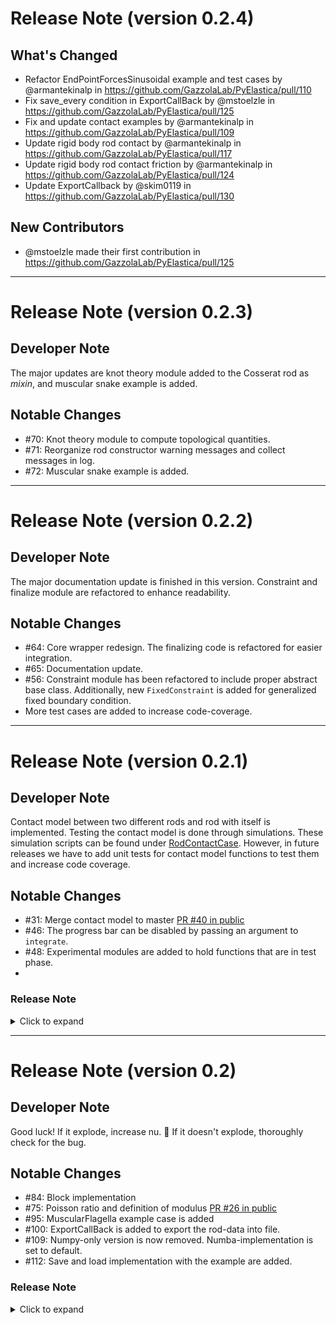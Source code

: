 # Release Note (version 0.2.4)

## What's Changed

* Refactor EndPointForcesSinusoidal example and test cases by @armantekinalp in https://github.com/GazzolaLab/PyElastica/pull/110
* Fix save_every condition in ExportCallBack by @mstoelzle in https://github.com/GazzolaLab/PyElastica/pull/125
* Fix and update contact examples by @armantekinalp in https://github.com/GazzolaLab/PyElastica/pull/109
* Update rigid body rod contact by @armantekinalp in https://github.com/GazzolaLab/PyElastica/pull/117
* Update rigid body rod contact friction by @armantekinalp in https://github.com/GazzolaLab/PyElastica/pull/124
* Update ExportCallback by @skim0119 in https://github.com/GazzolaLab/PyElastica/pull/130

## New Contributors

* @mstoelzle made their first contribution in https://github.com/GazzolaLab/PyElastica/pull/125

---

# Release Note (version 0.2.3)

## Developer Note
The major updates are knot theory module added to the Cosserat rod as *mixin*, and muscular snake example is added. 

## Notable Changes
- #70: Knot theory module to compute topological quantities.
- #71: Reorganize rod constructor warning messages and collect messages in log.  
- #72: Muscular snake example is added.

---

# Release Note (version 0.2.2)

## Developer Note

The major documentation update is finished in this version.
Constraint and finalize module are refactored to enhance readability.

## Notable Changes
- #64: Core wrapper redesign. The finalizing code is refactored for easier integration.
- #65: Documentation update.
- #56: Constraint module has been refactored to include proper abstract base class. Additionally, new `FixedConstraint` is added for generalized fixed boundary condition.
- More test cases are added to increase code-coverage.

---

# Release Note (version 0.2.1)

## Developer Note

Contact model between two different rods and rod with itself is implemented. 
Testing the contact model is done through simulations. These simulation scripts can be found under
[RodContactCase](./RodContactCase). 
However, in future releases we have to add unit tests for contact model functions to test them and increase code coverage.

## Notable Changes
- #31: Merge contact model to master [PR #40 in public](https://github.com/GazzolaLab/PyElastica/pull/40)
- #46: The progress bar can be disabled by passing an argument to `integrate`.
- #48: Experimental modules are added to hold functions that are in test phase.
- 
### Release Note
<details>
  <summary>Click to expand</summary>

- Rod-Rod contact and Rod self contact is added.
- Two example cases for rod-rod contact is added, i.e. two rods colliding to each other in space. 
- Two example cases for rod self contact is added, i.e. plectonemes and solenoids.
- Progress bar can be disabled by passing an argument to `integrate` function.
- Experimental module added.
- Bugfix in callback mechanism

</details>

---

# Release Note (version 0.2)

## Developer Note

Good luck! If it explode, increase nu. :rofl: If it doesn't explode, thoroughly check for the bug.

## Notable Changes
- #84: Block implementation
- #75: Poisson ratio and definition of modulus [PR #26 in public](https://github.com/GazzolaLab/PyElastica/pull/26)
- #95: MuscularFlagella example case is added
- #100: ExportCallBack is added to export the rod-data into file.
- #109: Numpy-only version is now removed. Numba-implementation is set to default.
- #112: Save and load implementation with the example are added.
 
### Release Note
<details>
  <summary>Click to expand</summary>

- Block structure is included as part of optimization strategy.
- Different Poisson ratio is supported.
- Contributing guideline is added.
- Update readme
- Add MuscularFlagella example case
- Minimum requirement for dependencies is specified.
- Shear coefficient is corrected.
- Connection index assertion fixed.
- Remove numpy-only version.
- Save/Load example

</details>


